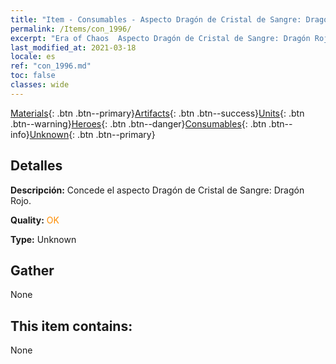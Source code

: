 ```yaml
---
title: "Item - Consumables - Aspecto Dragón de Cristal de Sangre: Dragón Rojo."
permalink: /Items/con_1996/
excerpt: "Era of Chaos  Aspecto Dragón de Cristal de Sangre: Dragón Rojo."
last_modified_at: 2021-03-18
locale: es
ref: "con_1996.md"
toc: false
classes: wide
---
```

 [Materials](/es/Items/){: .btn .btn--primary}[Artifacts](/es/Items/Artifacts/){: .btn .btn--success}[Units](/es/Items/Units/){: .btn .btn--warning}[Heroes](/es/Items/Heroes/){: .btn .btn--danger}[Consumables](/es/Items/Consumables/){: .btn .btn--info}[Unknown](/es/Items/Unknown/){: .btn .btn--primary}

## Detalles
 **Descripción:** Concede el aspecto Dragón de Cristal de Sangre: Dragón Rojo.

 **Quality:** <span style="color: #FF8C00">OK</span>

 **Type:** Unknown

## Gather

  None

## This item contains:

  None

